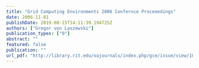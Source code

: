 ```yaml
---
title: "Grid Computing Environments 2006 Confernce Proceeedings"
date: 2006-11-01
publishDate: 2019-08-15T14:11:39.194725Z
authors: ["Gregor von Laszewski"]
publication_types: ["0"]
abstract: ""
featured: false
publication: ""
url_pdf: "http://library.rit.edu/oajournals/index.php/gce/issue/view/10/showToc"
---
```


